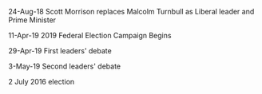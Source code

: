 24-Aug-18	Scott Morrison replaces Malcolm Turnbull as Liberal leader and Prime Minister

11-Apr-19	2019 Federal Election Campaign Begins

29-Apr-19	First leaders' debate

3-May-19	Second leaders' debate

2 July 2016 election
